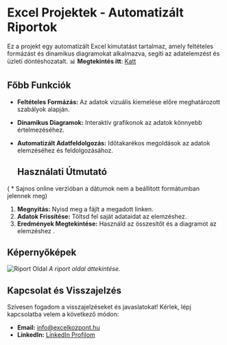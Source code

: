 # Excel Projektek - Automatizált Riportok

Ez a projekt egy automatizált Excel kimutatást tartalmaz, amely feltételes formázást és dinamikus diagramokat alkalmazva, segíti az adatelemzést és üzleti döntéshozatalt.
📊 **Megtekintés itt**: [Katt](https://neddy3-my.sharepoint.com/:x:/g/personal/282744_office365online_co/EZhaVAvk2yZJhAwWfRaEvO4BxoLJAdeDW2qecn2ffIPGZw?e=2fCeTP)

## Főbb Funkciók
- **Feltételes Formázás:** Az adatok vizuális kiemelése előre meghatározott szabályok alapján.
- **Dinamikus Diagramok:** Interaktív grafikonok az adatok könnyebb értelmezéséhez.
- **Automatizált Adatfeldolgozás:** Időtakarékos megoldások az adatok elemzéséhez és feldolgozásához.

  ## Használati Útmutató
( * Sajnos online verzióban a dátumok nem a beállított formátumban jelennek meg)
1. **Megnyitás:** Nyisd meg a fájlt a megadott linken.
2. **Adatok Frissítése:** Töltsd fel saját adataidat az elemzéshez.
3. **Eredmények Megtekintése:** Használd az összesítőt és a diagramot az elemzéshez .

## Képernyőképek
![Riport Oldal](IMAGE_LINK_1)
*A riport oldal áttekintése.*

## Kapcsolat és Visszajelzés
Szívesen fogadom a visszajelzéseket és javaslatokat! Kérlek, lépj kapcsolatba velem a következő módon:
- **Email:** [info@excelkozpont.hu](mailto:info@excelkozpont.hu)
- **LinkedIn:** [LinkedIn Profilom](https://www.linkedin.com/in/botond-lutean-994a6b34a/)

